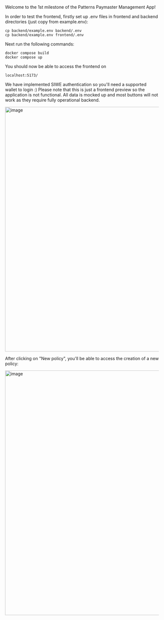 Welcome to the 1st milestone of the Patterns Paymaster Management App! 

In order to test the frontend, firstly set up .env files in frontend and backend directories (just copy from example.env):

    cp backend/example.env backend/.env
    cp backend/example.env frontend/.env

Next run the following commands:

    docker compose build
    docker compose up

You should now be able to access the frontend on

    localhost:5173/

We have implemented SIWE authentication so you'll need a supported wallet to login :) Please note that this is just a frontend preview so the application is not functional. All data is mocked up and most buttons will not work as they require fully operational backend. 

<img width="800" alt="image" src="https://github.com/user-attachments/assets/2d03a651-0ee3-4c55-aaa7-35241591e52e" />

After clicking on "New policy", you'll be able to access the creation of a new policy:

<img width="800" alt="image" src="https://github.com/user-attachments/assets/1c50a89b-d96a-47de-ba29-4c504bfbbb81" />

